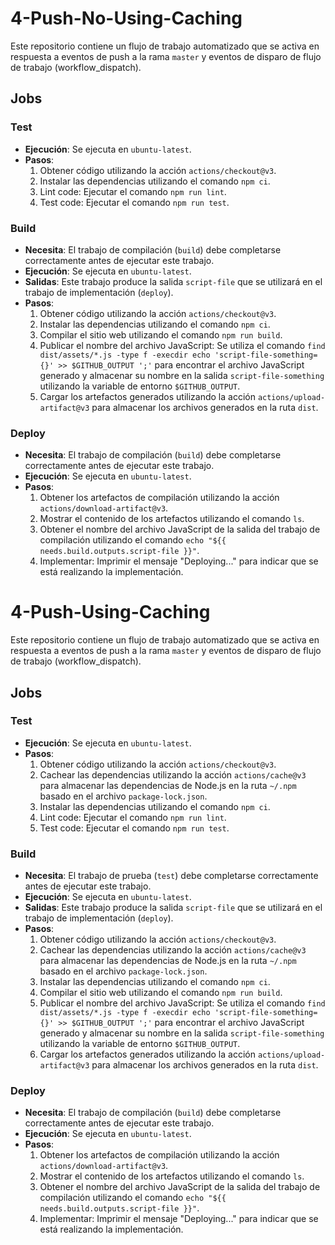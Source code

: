 # 4-Push-No-Using-Caching

Este repositorio contiene un flujo de trabajo automatizado que se activa en respuesta a eventos de push a la rama `master` y eventos de disparo de flujo de trabajo (workflow_dispatch).

## Jobs

### Test

- **Ejecución**: Se ejecuta en `ubuntu-latest`.
- **Pasos**:
  1. Obtener código utilizando la acción `actions/checkout@v3`.
  2. Instalar las dependencias utilizando el comando `npm ci`.
  3. Lint code: Ejecutar el comando `npm run lint`.
  4. Test code: Ejecutar el comando `npm run test`.

### Build

- **Necesita**: El trabajo de compilación (`build`) debe completarse correctamente antes de ejecutar este trabajo.
- **Ejecución**: Se ejecuta en `ubuntu-latest`.
- **Salidas**: Este trabajo produce la salida `script-file` que se utilizará en el trabajo de implementación (`deploy`).
- **Pasos**:
  1. Obtener código utilizando la acción `actions/checkout@v3`.
  2. Instalar las dependencias utilizando el comando `npm ci`.
  3. Compilar el sitio web utilizando el comando `npm run build`.
  4. Publicar el nombre del archivo JavaScript: Se utiliza el comando `find dist/assets/*.js -type f -execdir echo 'script-file-something={}' >> $GITHUB_OUTPUT ';'` para encontrar el archivo JavaScript generado y almacenar su nombre en la salida `script-file-something` utilizando la variable de entorno `$GITHUB_OUTPUT`.
  5. Cargar los artefactos generados utilizando la acción `actions/upload-artifact@v3` para almacenar los archivos generados en la ruta `dist`.

### Deploy

- **Necesita**: El trabajo de compilación (`build`) debe completarse correctamente antes de ejecutar este trabajo.
- **Ejecución**: Se ejecuta en `ubuntu-latest`.
- **Pasos**:
  1. Obtener los artefactos de compilación utilizando la acción `actions/download-artifact@v3`.
  2. Mostrar el contenido de los artefactos utilizando el comando `ls`.
  3. Obtener el nombre del archivo JavaScript de la salida del trabajo de compilación utilizando el comando `echo "${{ needs.build.outputs.script-file }}"`.
  4. Implementar: Imprimir el mensaje "Deploying..." para indicar que se está realizando la implementación.



# 4-Push-Using-Caching

Este repositorio contiene un flujo de trabajo automatizado que se activa en respuesta a eventos de push a la rama `master` y eventos de disparo de flujo de trabajo (workflow_dispatch).

## Jobs


### Test

- **Ejecución**: Se ejecuta en `ubuntu-latest`.
- **Pasos**:
  1. Obtener código utilizando la acción `actions/checkout@v3`.
  2. Cachear las dependencias utilizando la acción `actions/cache@v3` para almacenar las dependencias de Node.js en la ruta `~/.npm` basado en el archivo `package-lock.json`.
  3. Instalar las dependencias utilizando el comando `npm ci`.
  4. Lint code: Ejecutar el comando `npm run lint`.
  5. Test code: Ejecutar el comando `npm run test`.

### Build

- **Necesita**: El trabajo de prueba (`test`) debe completarse correctamente antes de ejecutar este trabajo.
- **Ejecución**: Se ejecuta en `ubuntu-latest`.
- **Salidas**: Este trabajo produce la salida `script-file` que se utilizará en el trabajo de implementación (`deploy`).
- **Pasos**:
  1. Obtener código utilizando la acción `actions/checkout@v3`.
  2. Cachear las dependencias utilizando la acción `actions/cache@v3` para almacenar las dependencias de Node.js en la ruta `~/.npm` basado en el archivo `package-lock.json`.
  3. Instalar las dependencias utilizando el comando `npm ci`.
  4. Compilar el sitio web utilizando el comando `npm run build`.
  5. Publicar el nombre del archivo JavaScript: Se utiliza el comando `find dist/assets/*.js -type f -execdir echo 'script-file-something={}' >> $GITHUB_OUTPUT ';'` para encontrar el archivo JavaScript generado y almacenar su nombre en la salida `script-file-something` utilizando la variable de entorno `$GITHUB_OUTPUT`.
  6. Cargar los artefactos generados utilizando la acción `actions/upload-artifact@v3` para almacenar los archivos generados en la ruta `dist`.

### Deploy

- **Necesita**: El trabajo de compilación (`build`) debe completarse correctamente antes de ejecutar este trabajo.
- **Ejecución**: Se ejecuta en `ubuntu-latest`.
- **Pasos**:
  1. Obtener los artefactos de compilación utilizando la acción `actions/download-artifact@v3`.
  2. Mostrar el contenido de los artefactos utilizando el comando `ls`.
  3. Obtener el nombre del archivo JavaScript de la salida del trabajo de compilación utilizando el comando `echo "${{ needs.build.outputs.script-file }}"`.
  4. Implementar: Imprimir el mensaje "Deploying..." para indicar que se está realizando la implementación.


